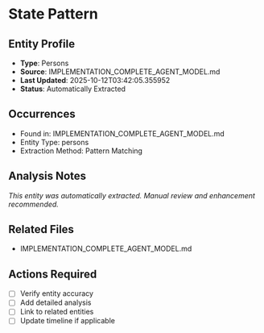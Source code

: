 # State Pattern

## Entity Profile
- **Type**: Persons
- **Source**: IMPLEMENTATION_COMPLETE_AGENT_MODEL.md
- **Last Updated**: 2025-10-12T03:42:05.355952
- **Status**: Automatically Extracted

## Occurrences
- Found in: IMPLEMENTATION_COMPLETE_AGENT_MODEL.md
- Entity Type: persons
- Extraction Method: Pattern Matching

## Analysis Notes
*This entity was automatically extracted. Manual review and enhancement recommended.*

## Related Files
- IMPLEMENTATION_COMPLETE_AGENT_MODEL.md

## Actions Required
- [ ] Verify entity accuracy
- [ ] Add detailed analysis
- [ ] Link to related entities
- [ ] Update timeline if applicable
